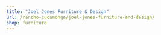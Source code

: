```yaml
---
title: "Joel Jones Furniture & Design"
url: /rancho-cucamonga/joel-jones-furniture-and-design/
shop: furniture
---
```

